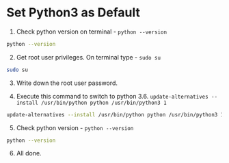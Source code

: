 # Set Python3 as Default

1. Check python version on terminal - `python --version`

```bash
python --version
```

2. Get root user privileges. On terminal type - `sudo su`

```bash
sudo su
```

3. Write down the root user password.

4. Execute this command to switch to python 3.6. `update-alternatives --install /usr/bin/python python /usr/bin/python3 1`

```bash
update-alternatives --install /usr/bin/python python /usr/bin/python3 1
```

5. Check python version - `python --version`

```bash
python --version
```

6. All done.
